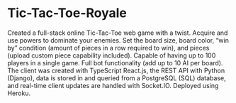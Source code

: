 # Tic-Tac-Toe-Royale
Created a full-stack online Tic-Tac-Toe web game with a twist. Acquire and use powers to dominate your enemies. Set the board size, board color, “win by” condition (amount of pieces in a row required to win), and pieces (upload custom piece capability included). Capable of having up to 100 players in a single game. Full bot functionality (add up to 10 AI per board). The client was created with TypeScript React.js, the REST API with Python (Django), data is stored in and queried from a PostgreSQL (SQL) database, and real-time client updates are handled with Socket.IO. Deployed using Heroku.

